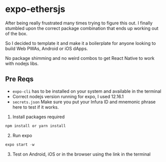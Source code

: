 # expo-ethersjs

After being really frustrated many times trying to figure this out. I finally stumbled upon the correct package 
combination that ends up working out of the box.

So I decided to template it and make it a boilerplate for anyone looking to build Web PWAs, Android or iOS dApps.

No package shimming and no weird combos to get React Native to work with nodejs libs. 

## Pre Reqs

* ``expo-cli``  has to be installed on your system and available in the terminal
* Correct nodejs version running for expo, I used 12.16.1
* ``secrets.json`` Make sure you put your Infura ID and mnemonic phrase here to test if it works.

1. Install packages required
```javascript
npm install or yarn install
```

2. Run expo
```javascript
expo start -w
```

3. Test on Android, iOS or in the browser using the link in the terminal



